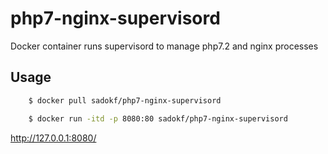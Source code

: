 # php7-nginx-supervisord
Docker container runs supervisord to manage php7.2 and nginx processes

## Usage

```sh
    $ docker pull sadokf/php7-nginx-supervisord
```
```sh
    $ docker run -itd -p 8080:80 sadokf/php7-nginx-supervisord
```


http://127.0.0.1:8080/
